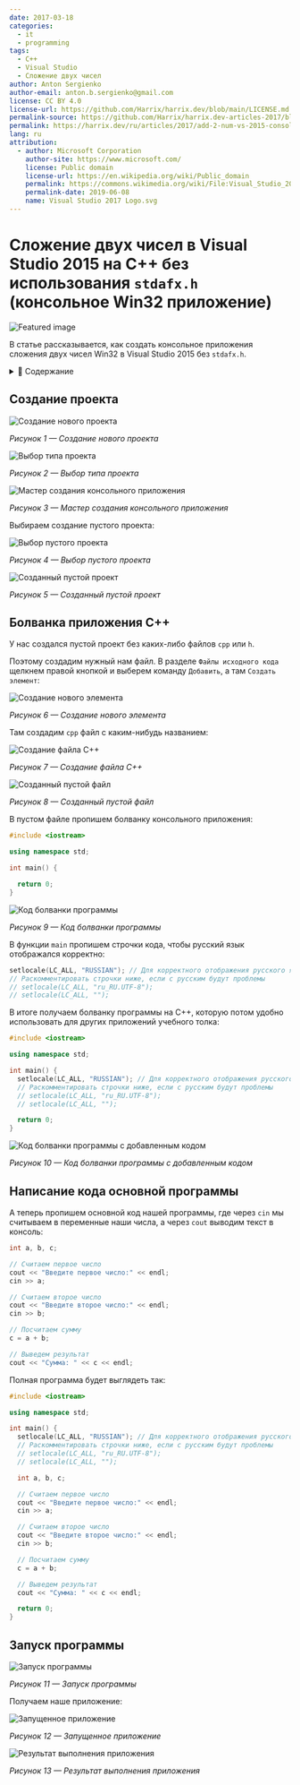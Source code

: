 ```yaml
---
date: 2017-03-18
categories:
  - it
  - programming
tags:
  - C++
  - Visual Studio
  - Сложение двух чисел
author: Anton Sergienko
author-email: anton.b.sergienko@gmail.com
license: CC BY 4.0
license-url: https://github.com/Harrix/harrix.dev/blob/main/LICENSE.md
permalink-source: https://github.com/Harrix/harrix.dev-articles-2017/blob/main/add-2-num-vs-2015-console-2/add-2-num-vs-2015-console-2.md
permalink: https://harrix.dev/ru/articles/2017/add-2-num-vs-2015-console-2/
lang: ru
attribution:
  - author: Microsoft Corporation
    author-site: https://www.microsoft.com/
    license: Public domain
    license-url: https://en.wikipedia.org/wiki/Public_domain
    permalink: https://commons.wikimedia.org/wiki/File:Visual_Studio_2017_Logo.svg
    permalink-date: 2019-06-08
    name: Visual Studio 2017 Logo.svg
---
```


# Сложение двух чисел в Visual Studio 2015 на C++ без использования `stdafx.h` (консольное Win32 приложение)

![Featured image](featured-image.svg)

В статье рассказывается, как создать консольное приложения сложения двух чисел Win32 в Visual Studio 2015 без `stdafx.h`.

<details>
<summary>📖 Содержание</summary>

## Содержание

- [Создание проекта](#создание-проекта)
- [Болванка приложения C++](#болванка-приложения-c)
- [Написание кода основной программы](#написание-кода-основной-программы)
- [Запуск программы](#запуск-программы)

</details>

## Создание проекта

![Создание нового проекта](img/new-project_01.jpg)

_Рисунок 1 — Создание нового проекта_

![Выбор типа проекта](img/new-project_02.jpg)

_Рисунок 2 — Выбор типа проекта_

![Мастер создания консольного приложения](img/new-project_03.jpg)

_Рисунок 3 — Мастер создания консольного приложения_

Выбираем создание пустого проекта:

![Выбор пустого проекта](img/new-project_04.jpg)

_Рисунок 4 — Выбор пустого проекта_

![Созданный пустой проект](img/new-project_05.jpg)

_Рисунок 5 — Созданный пустой проект_

## Болванка приложения C++

У нас создался пустой проект без каких-либо файлов `cpp` или `h`.

Поэтому создадим нужный нам файл. В разделе `Файлы исходного кода` щелкнем правой кнопкой и выберем команду `Добавить`, а там `Создать элемент`:

![Создание нового элемента](img/new-cpp_01.jpg)

_Рисунок 6 — Создание нового элемента_

Там создадим `cpp` файл с каким-нибудь названием:

![Создание файла C++](img/new-cpp_02.jpg)

_Рисунок 7 — Создание файла C++_

![Созданный пустой файл](img/new-cpp_03.jpg)

_Рисунок 8 — Созданный пустой файл_

В пустом файле пропишем болванку консольного приложения:

```cpp
#include <iostream>

using namespace std;

int main() {

  return 0;
}
```

![Код болванки программы](img/cpp_01.jpg)

_Рисунок 9 — Код болванки программы_

В функции `main` пропишем строчки кода, чтобы русский язык отображался корректно:

```cpp
setlocale(LC_ALL, "RUSSIAN"); // Для корректного отображения русского языка
// Раскомментировать строчки ниже, если с русским будут проблемы
// setlocale(LC_ALL, "ru_RU.UTF-8");
// setlocale(LC_ALL, "");
```

В итоге получаем болванку программы на C++, которую потом удобно использовать для других приложений учебного толка:

```cpp
#include <iostream>

using namespace std;

int main() {
  setlocale(LC_ALL, "RUSSIAN"); // Для корректного отображения русского языка
  // Раскомментировать строчки ниже, если с русским будут проблемы
  // setlocale(LC_ALL, "ru_RU.UTF-8");
  // setlocale(LC_ALL, "");

  return 0;
}
```

![Код болванки программы с добавленным кодом](img/cpp_02.jpg)

_Рисунок 10 — Код болванки программы с добавленным кодом_

## Написание кода основной программы

А теперь пропишем основной код нашей программы, где через `cin` мы считываем в переменные наши числа, а через `cout` выводим текст в консоль:

```cpp
int a, b, c;

// Считаем первое число
cout << "Введите первое число:" << endl;
cin >> a;

// Считаем второе число
cout << "Введите второе число:" << endl;
cin >> b;

// Посчитаем сумму
c = a + b;

// Выведем результат
cout << "Сумма: " << c << endl;
```

Полная программа будет выглядеть так:

```cpp
#include <iostream>

using namespace std;

int main() {
  setlocale(LC_ALL, "RUSSIAN"); // Для корректного отображения русского языка
  // Раскомментировать строчки ниже, если с русским будут проблемы
  // setlocale(LC_ALL, "ru_RU.UTF-8");
  // setlocale(LC_ALL, "");

  int a, b, c;

  // Считаем первое число
  cout << "Введите первое число:" << endl;
  cin >> a;

  // Считаем второе число
  cout << "Введите второе число:" << endl;
  cin >> b;

  // Посчитаем сумму
  c = a + b;

  // Выведем результат
  cout << "Сумма: " << c << endl;

  return 0;
}
```

## Запуск программы

![Запуск программы](img/run.jpg)

_Рисунок 11 — Запуск программы_

Получаем наше приложение:

![Запущенное приложение](img/result_01.jpg)

_Рисунок 12 — Запущенное приложение_

![Результат выполнения приложения](img/result_02.jpg)

_Рисунок 13 — Результат выполнения приложения_
